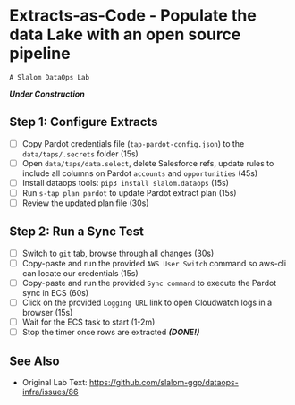 # Extracts-as-Code - Populate the data Lake with an open source pipeline

`A Slalom DataOps Lab`

_**Under Construction**_

## Step 1: Configure Extracts

- [ ] Copy Pardot credentials file (`tap-pardot-config.json`) to the `data/taps/.secrets` folder (15s)
- [ ] Open `data/taps/data.select`, delete Salesforce refs, update rules to include all columns on Pardot `accounts` and `opportunities` (45s)
- [ ] Install dataops tools: `pip3 install slalom.dataops` (15s)
- [ ] Run `s-tap plan pardot` to update Pardot extract plan (15s)
- [ ] Review the updated plan file (30s)

## Step 2: Run a Sync Test

- [ ] Switch to `git` tab, browse through all changes (30s)
- [ ] Copy-paste and run the provided `AWS User Switch` command so aws-cli can locate our credentials (15s)
- [ ] Copy-paste and run the provided `Sync command` to execute the Pardot sync in ECS (60s)
- [ ] Click on the provided `Logging URL` link to open Cloudwatch logs in a browser (15s)
- [ ] Wait for the ECS task to start (1-2m)
- [ ] Stop the timer once rows are extracted _**(DONE!)**_

## See Also

* Original Lab Text: https://github.com/slalom-ggp/dataops-infra/issues/86

